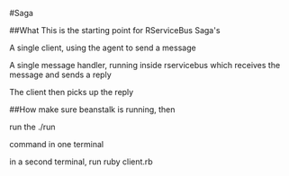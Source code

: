 #Saga

##What
This is the starting point for RServiceBus Saga's

A single client, using the agent to send a message

A single message handler, running inside rservicebus which receives
the message and sends a reply

The client then picks up the reply

##How
make sure beanstalk is running, then

run the
  ./run

command in one terminal

in a second terminal, run
  ruby client.rb
